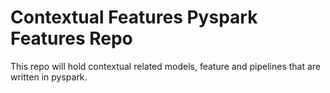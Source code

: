 # Contextual Features Pyspark Features Repo

This repo will hold contextual related models, feature and pipelines that are written in pyspark.